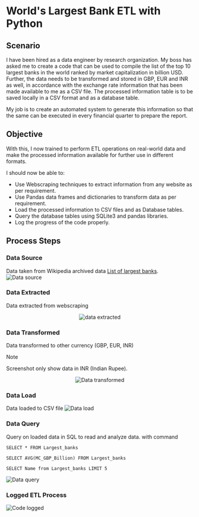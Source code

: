 # World's Largest Bank ETL with Python
## Scenario
I have been hired as a data engineer by research organization. My boss has asked me to create a code that can be used to compile the list of the top 10 largest banks in the world ranked by market capitalization in billion USD. Further, the data needs to be transformed and stored in GBP, EUR and INR as well, in accordance with the exchange rate information that has been made available to me as a CSV file. The processed information table is to be saved locally in a CSV format and as a database table.

My job is to create an automated system to generate this information so that the same can be executed in every financial quarter to prepare the report.

## Objective
With this, I now trained to perform ETL operations on real-world data and make the processed information available for further use in different formats.

I should now be able to:
- Use Webscraping techniques to extract information from any website as per requirement.
- Use Pandas data frames and dictionaries to transform data as per requirement.
- Load the processed information to CSV files and as Database tables.
- Query the database tables using SQLite3 and pandas libraries.
- Log the progress of the code properly.

## Process Steps

### Data Source
Data taken from Wikipedia archived data [List of largest banks](https://web.archive.org/web/20230908091635/https://en.wikipedia.org/wiki/List_of_largest_banks).
![Data source](https://raw.githubusercontent.com/KhaAzAs/ETL_Banks_Project/main/Screenshoot/Task_2a_extract.png)

### Data Extracted
Data extracted from webscraping
<p align="center">
  <img alt="data extracted" src="https://raw.githubusercontent.com/KhaAzAs/ETL_Banks_Project/main/Screenshoot/Task_2c_extract.png">
</p>

### Data Transformed
Data transformed to other currency (GBP, EUR, INR)
> [!NOTE]
> Screenshot only show data in INR (Indian Rupee).
<p align="center">
  <img alt="Data transformed" src="https://raw.githubusercontent.com/KhaAzAs/ETL_Banks_Project/main/Screenshoot/Task_3b_transform.png">
</p>

### Data Load
Data loaded to CSV file
![Data load](https://raw.githubusercontent.com/KhaAzAs/ETL_Banks_Project/main/Screenshoot/Task_4_CSV.png)

### Data Query
Query on loaded data in SQL to read and analyze data. with command
```
SELECT * FROM Largest_banks
```
```
SELECT AVG(MC_GBP_Billion) FROM Largest_banks
```
```
SELECT Name from Largest_banks LIMIT 5
```
![Data query](https://raw.githubusercontent.com/KhaAzAs/ETL_Banks_Project/main/Screenshoot/Task_6_SQL.png)

### Logged ETL Process
![Code logged](https://raw.githubusercontent.com/KhaAzAs/ETL_Banks_Project/main/Screenshoot/Task_7_log_content.png)
